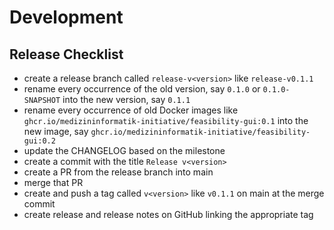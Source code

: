 # Development

## Release Checklist

* create a release branch called `release-v<version>` like `release-v0.1.1`
* rename every occurrence of the old version, say `0.1.0` or `0.1.0-SNAPSHOT` into the new version, say `0.1.1` 
* rename every occurrence of old Docker images like `ghcr.io/medizininformatik-initiative/feasibility-gui:0.1` into the new image, say `ghcr.io/medizininformatik-initiative/feasibility-gui:0.2`
* update the CHANGELOG based on the milestone
* create a commit with the title `Release v<version>`
* create a PR from the release branch into main
* merge that PR
* create and push a tag called `v<version>` like `v0.1.1` on main at the merge commit
* create release and release notes on GitHub linking the appropriate tag
